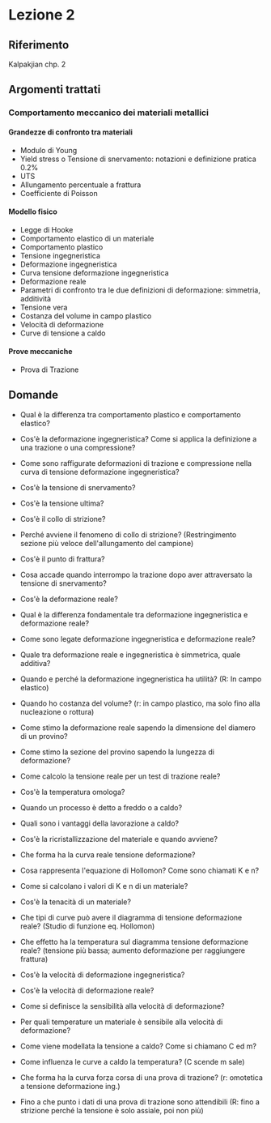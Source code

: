 # Lezione 2

## Riferimento
Kalpakjian chp. 2

## Argomenti trattati
### Comportamento meccanico dei materiali metallici
#### Grandezze di confronto tra materiali
- Modulo di Young
- Yield stress o Tensione di snervamento: notazioni e definizione pratica 0.2%
- UTS
- Allungamento percentuale a frattura
- Coefficiente di Poisson

#### Modello fisico
- Legge di Hooke
- Comportamento elastico di un materiale
- Comportamento plastico
- Tensione ingegneristica
- Deformazione ingegneristica
- Curva tensione deformazione ingegneristica
- Deformazione reale
- Parametri di confronto tra le due definizioni di deformazione: simmetria, additività
- Tensione vera
- Costanza del volume in campo plastico
- Velocità di deformazione
- Curve di tensione a caldo

#### Prove meccaniche
- Prova di Trazione


## Domande
- Qual è la differenza tra comportamento plastico e comportamento elastico?

- Cos'è la deformazione ingegneristica? Come si applica la definizione a una trazione o una compressione?
- Come sono raffigurate deformazioni di trazione e compressione nella curva di tensione deformazione ingegneristica?
- Cos'è la tensione di snervamento?
- Cos'è la tensione ultima?
- Cos'è il collo di strizione?
- Perché avviene il fenomeno di collo di strizione? (Restringimento sezione più veloce dell'allungamento del campione)
- Cos'è il punto di frattura?
- Cosa accade quando interrompo la trazione dopo aver attraversato la tensione di snervamento?

- Cos'è la deformazione reale?
- Qual è la differenza fondamentale tra deformazione ingegneristica e deformazione reale?
- Come sono legate deformazione ingegneristica e deformazione reale?
- Quale tra deformazione reale e ingegneristica è simmetrica, quale additiva?
- Quando e perché la deformazione ingegneristica ha utilità? (R: In campo elastico)
- Quando ho costanza del volume? (r: in campo plastico, ma solo fino alla nucleazione o rottura)
- Come stimo la deformazione reale sapendo la dimensione del diamero di un provino?
- Come stimo la sezione del provino sapendo la lungezza di deformazione?
- Come calcolo la tensione reale per un test di trazione reale?

- Cos'è la temperatura omologa?
- Quando un processo è detto a freddo o a caldo?
- Quali sono i vantaggi della lavorazione a caldo?
- Cos'è la ricristallizzazione del materiale e quando avviene?
- Che forma ha la curva reale tensione deformazione?
- Cosa rappresenta l'equazione di Hollomon? Come sono chiamati K e n?
- Come si calcolano i valori di K e n di un materiale?
- Cos'è la tenacità di un materiale?

- Che tipi di curve può avere il diagramma di tensione deformazione reale? (Studio di funzione eq. Hollomon)
- Che effetto ha la temperatura sul diagramma tensione deformazione reale? (tensione più bassa; aumento deformazione per raggiungere frattura)
- Cos'è la velocità di deformazione ingegneristica?
- Cos'è la velocità di deformazione reale?
- Come si definisce la sensibilità alla velocità di deformazione?
- Per quali temperature un materiale è sensibile alla velocità di deformazione?
- Come viene modellata la tensione a caldo? Come si chiamano C ed m?
- Come influenza le curve a caldo la temperatura? (C scende m sale)

- Che forma ha la curva forza corsa di una prova di trazione? (r: omotetica a tensione deformazione ing.)
- Fino a che punto i dati di una prova di trazione sono attendibili (R: fino a strizione perché la tensione è solo assiale, poi non più)
